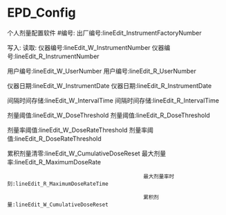 # EPD_Config
个人剂量配置软件
#编号:
出厂编号:lineEdit_InstrumentFactoryNumber

写入: 							  				读取:
仪器编号:lineEdit_W_InstrumentNumber			仪器编号:lineEdit_R_InstrumentNumber

用户编号:lineEdit_W_UserNumber					用户编号:lineEdit_R_UserNumber

仪器日期:lineEdit_W_InstrumentDate				仪器日期:lineEdit_R_InstrumentDate

间隔时间存储:lineEdit_W_IntervalTime			间隔时间存储:lineEdit_R_IntervalTime

剂量阈值:lineEdit_W_DoseThreshold				剂量阈值:lineEdit_R_DoseThreshold

剂量率阈值:lineEdit_W_DoseRateThreshold			剂量率阈值:lineEdit_R_DoseRateThreshold

累积剂量清零:lineEdit_W_CumulativeDoseReset		最大剂量率:lineEdit_R_MaximumDoseRate
												
												最大剂量率时刻:lineEdit_R_MaximumDoseRateTime
												
												累积剂量:lineEdit_W_CumulativeDoseReset

